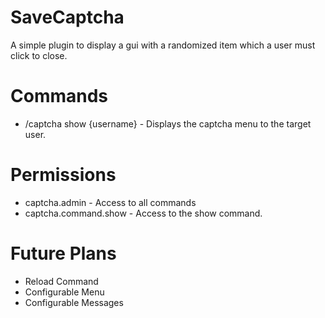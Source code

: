 # SaveCaptcha
A simple plugin to display a gui with a randomized item which a user must click to close.

# Commands
- /captcha show {username} - Displays the captcha menu to the target user.

# Permissions
- captcha.admin - Access to all commands
- captcha.command.show - Access to the show command.


# Future Plans
- Reload Command
- Configurable Menu
- Configurable Messages